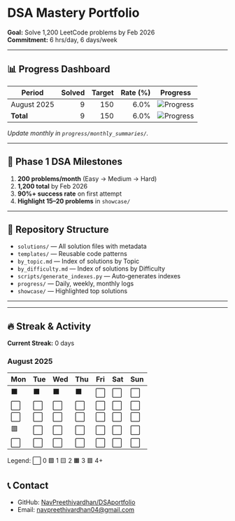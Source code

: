 # DSA Mastery Portfolio

**Goal:** Solve 1,200 LeetCode problems by Feb 2026  
**Commitment:** 6 hrs/day, 6 days/week

---

## 📊 Progress Dashboard

| Period               | Solved | Target | Rate (%) | Progress |
|----------------------|-------:|-------:|---------:|----------|
| August 2025          |      9 |    150 |     6.0% | ![Progress](https://geps.dev/progress/6) |
| **Total**            |      9 |    150 |     6.0% | ![Progress](https://geps.dev/progress/6) |

*Update monthly in `progress/monthly_summaries/`.*

---

## 🎯 Phase 1 DSA Milestones

1. **200 problems/month** (Easy → Medium → Hard)  
2. **1,200 total** by Feb 2026  
3. **90%+ success rate** on first attempt  
4. **Highlight 15–20 problems** in `showcase/`  

---

## 📁 Repository Structure

- `solutions/` — All solution files with metadata  
- `templates/` — Reusable code patterns  
- `by_topic.md` — Index of solutions by Topic  
- `by_difficulty.md` — Index of solutions by Difficulty  
- `scripts/generate_indexes.py` — Auto‐generates indexes  
- `progress/` — Daily, weekly, monthly logs  
- `showcase/` — Highlighted top solutions  

---

<!-- ## 🔧 Tools & Setup

- **Language:** Python 3.9+  
- **Testing:** `pytest`  
- **Formatting:** `black`, `flake8`  
- **Tracking:** Weights & Biases (optional)   -->

---

## 🔥 Streak & Activity
**Current Streak:** 0 days

### August 2025

Mon | Tue | Wed | Thu | Fri | Sat | Sun
---|---|---|---|---|---|---
⬛ | ⬛ | ⬛ | ⬛ | <span title="2025-08-01: 0 solved">⬜</span> | <span title="2025-08-02: 0 solved">⬜</span> | <span title="2025-08-03: 0 solved">⬜</span>
<span title="2025-08-04: 0 solved">⬜</span> | <span title="2025-08-05: 0 solved">⬜</span> | <span title="2025-08-06: 0 solved">⬜</span> | <span title="2025-08-07: 0 solved">⬜</span> | <span title="2025-08-08: 0 solved">⬜</span> | <span title="2025-08-09: 0 solved">⬜</span> | <span title="2025-08-10: 0 solved">⬜</span>
<span title="2025-08-11: 0 solved">⬜</span> | <span title="2025-08-12: 0 solved">⬜</span> | <span title="2025-08-13: 0 solved">⬜</span> | <span title="2025-08-14: 0 solved">⬜</span> | <span title="2025-08-15: 0 solved">⬜</span> | <span title="2025-08-16: 0 solved">⬜</span> | <span title="2025-08-17: 0 solved">⬜</span>
<span title="2025-08-18: 9 solved">🟥</span> | <span title="2025-08-19: 0 solved">⬜</span> | <span title="2025-08-20: 0 solved">⬜</span> | <span title="2025-08-21: 0 solved">⬜</span> | <span title="2025-08-22: 0 solved">⬜</span> | <span title="2025-08-23: 0 solved">⬜</span> | <span title="2025-08-24: 0 solved">⬜</span>
<span title="2025-08-25: 0 solved">⬜</span> | <span title="2025-08-26: 0 solved">⬜</span> | <span title="2025-08-27: 0 solved">⬜</span> | <span title="2025-08-28: 0 solved">⬜</span> | <span title="2025-08-29: 0 solved">⬜</span> | <span title="2025-08-30: 0 solved">⬜</span> | <span title="2025-08-31: 0 solved">⬜</span>

Legend: ⬜ 0   🟩 1   🟨 2   🟧 3   🟥 4+

## 📞 Contact

- GitHub: [NavPreethivardhan/DSAportfolio](https://github.com/NavPreethivardhan/DSA-Portfolio)  
- Email: navpreethivardhan04@gmail.com
 
